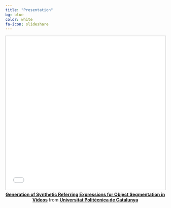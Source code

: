 ```yaml
---
title: "Presentation"
bg: blue
color: white
fa-icon: slideshare
---
```


<center>
  
  <iframe src="//www.slideshare.net/slideshow/embed_code/key/tkX10KLXiEViXJ" width="595" height="485" frameborder="0" marginwidth="0" marginheight="0" scrolling="no" style="border:1px solid #CCC; border-width:1px; margin-bottom:5px; max-width: 100%;" allowfullscreen> </iframe> <div style="margin-bottom:5px"> <strong> <a href="//www.slideshare.net/xavigiro/generation-of-synthetic-referring-expressions-for-object-segmentation-in-videos" title="Generation of Synthetic Referring Expressions for Object Segmentation in Videos" target="_blank">Generation of Synthetic Referring Expressions for Object Segmentation in Videos</a> </strong> from <strong><a href="https://www.slideshare.net/xavigiro" target="_blank">Universitat Politècnica de Catalunya</a></strong> </div>
</center>
